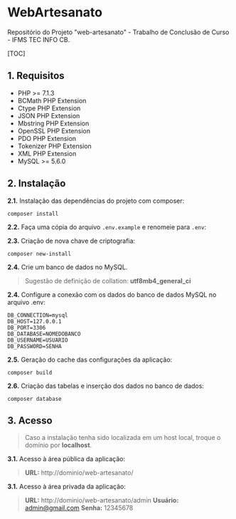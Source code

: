 # WebArtesanato

Repositório do Projeto "web-artesanato" - Trabalho de Conclusão de Curso - IFMS TEC INFO CB.

[TOC]

## 1. Requisitos

- PHP >= 7.1.3
- BCMath PHP Extension
- Ctype PHP Extension
- JSON PHP Extension
- Mbstring PHP Extension
- OpenSSL PHP Extension
- PDO PHP Extension
- Tokenizer PHP Extension
- XML PHP Extension
- MySQL >= 5.6.0


## 2. Instalação

**2.1.** Instalação das dependências do projeto com composer:

    composer install


**2.2.** Faça uma cópia do arquivo `.env.example` e renomeie para `.env`:


**2.3.** Criação de nova chave de criptografia:

    composer new-install


**2.4.** Crie um banco de dados no MySQL.

> Sugestão de definição de collation: **utf8mb4_general_ci**


**2.4.** Configure a conexão com os dados do banco de dados MySQL no arquivo .env:

    DB_CONNECTION=mysql
    DB_HOST=127.0.0.1
    DB_PORT=3306
    DB_DATABASE=NOMEDOBANCO
    DB_USERNAME=USUARIO
    DB_PASSWORD=SENHA


**2.5.** Geração do cache das configurações da aplicação:

    composer build


**2.6.** Criação das tabelas e inserção dos dados no banco de dados:

    composer database

## 3. Acesso

> Caso a instalação tenha sido localizada em um host local, troque o domínio por **localhost**.

**3.1.** Acesso à área pública da aplicação:

> **URL:** http://dominio/web-artesanato/


**3.1.** Acesso à área privada da aplicação:

> **URL:** http://dominio/web-artesanato/admin
**Usuário:** admin@gmail.com
**Senha:** 12345678